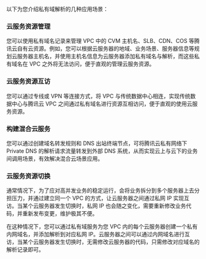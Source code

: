 以下为您介绍私有域解析的几种应用场景：

### 云服务资源管理
您可以使用私有域名记录来管理 VPC 中的 CVM 主机名、SLB、CDN、COS 等腾讯云自有云资源。例如，您可以根据云服务器的地域、业务场景、服务器信息等规划云服务器主机名，并使用主机名信息为云服务器添加私有域名与解析，而这些私有域名在 VPC 之外将无法访问，便于直观的管理云服务资源。

### 云服务资源互访
您可以通过专线或 VPN 等连接方式，将 VPC 与传统数据中心相连，实现传统数据中心与腾讯云 VPC 之间通过私有域名进行资源互相访问，便于直观的使用云服务资源。

### 构建混合云服务
您可以通过创建域名转发规则和 DNS 出站终端节点，可将腾讯云私有网络下 Private DNS 的解析请求流量转发到外部 DNS 系统，从而实现云上与云下的业务间调用场景，有效解决混合云场景应用。

### 云服务资源切换
通常情况下，为了应对高并发业务的稳定运行，会将业务拆分到多个服务器上去分担压力，并通过建立同一个 VPC 的方式，让云服务器之间通过私网 IP 实现互访。当某个云服务器发生切换时，私网 IP 也会随之变化，需要重新修改业务代码，并重新发布变更，维护极其不便。

在这种情况下，您可以通过私有域服务为您 VPC 内的每个云服务器创建一个私有内网域名，并添加解析到对应私网 IP。云服务器之间可以通过内网域名进行互访，当某个云服务器发生切换时，无需修改云服务器的代码，只需修改对应域名的解析记录即可。









